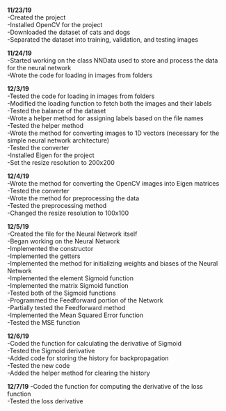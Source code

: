 **11/23/19**\
-Created the project\
-Installed OpenCV for the project\
-Downloaded the dataset of cats and dogs\
-Separated the dataset into training, validation, and testing images

**11/24/19**\
-Started working on the class NNData used to store and process the data for the neural network\
-Wrote the code for loading in images from folders

**12/3/19**\
-Tested the code for loading in images from folders\
-Modified the loading function to fetch both the images and their labels\
-Tested the balance of the dataset\
-Wrote a helper method for assigning labels based on the file names\
-Tested the helper method\
-Wrote the method for converting images to 1D vectors (necessary for the simple neural network architecture)\
-Tested the converter\
-Installed Eigen for the project\
-Set the resize resolution to 200x200

**12/4/19**\
-Wrote the method for converting the OpenCV images into Eigen matrices\
-Tested the converter\
-Wrote the method for preprocessing the data\
-Tested the preprocessing method\
-Changed the resize resolution to 100x100

**12/5/19**\
-Created the file for the Neural Network itself\
-Began working on the Neural Network\
-Implemented the constructor\
-Implemented the getters\
-Implemented the method for initializing weights and biases of the Neural Network\
-Implemented the element Sigmoid function\
-Implemented the matrix Sigmoid function\
-Tested both of the Sigmoid functions\
-Programmed the Feedforward portion of the Network\
-Partially tested the Feedforward method\
-Implemented the Mean Squared Error function\
-Tested the MSE function

**12/6/19**\
-Coded the function for calculating the derivative of Sigmoid\
-Tested the Sigmoid derivative\
-Added code for storing the history for backpropagation\
-Tested the new code\
-Added the helper method for clearing the history

**12/7/19**
-Coded the function for computing the derivative of the loss function\
-Tested the loss derivative 
